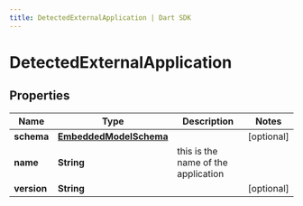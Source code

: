 ```yaml
---
title: DetectedExternalApplication | Dart SDK
---
```


# DetectedExternalApplication

## Properties
Name | Type | Description | Notes
------------ | ------------- | ------------- | -------------
**schema** | [**EmbeddedModelSchema**](EmbeddedModelSchema) |  | [optional] 
**name** | **String** | this is the name of the application | 
**version** | **String** |  | [optional] 


